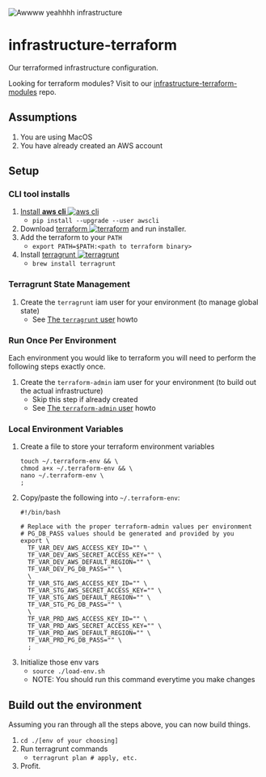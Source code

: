 ![Awwww yeahhhh infrastructure](https://cdn.rawgit.com/silverback-insights/hosted-assets/b9db33da/images/logo-infrastructure.png)

# infrastructure-terraform
Our terraformed infrastructure configuration.

Looking for terraform modules? Visit to our [infrastructure-terraform-modules](https://github.com/silverback-insights/infrastructure-terraform-modules) repo.

## Assumptions
1. You are using MacOS
1. You have already created an AWS account

## Setup

### CLI tool installs
1. [Install **aws cli** ![aws cli](https://www.google.com/s2/favicons?domain=aws.amazon.com)](http://docs.aws.amazon.com/cli/latest/userguide/installing.html)
    * `pip install --upgrade --user awscli`
1. Download [terraform ![terraform](https://www.google.com/s2/favicons?domain=www.terraform.io)](https://www.terraform.io/downloads.html) and run installer.
1. Add the terraform to your `PATH`
    * `export PATH=$PATH:<path to terraform binary>`
1. Install [terragrunt ![terragrunt](https://avatars0.githubusercontent.com/u/17118990?v=3&s=16)](https://github.com/gruntwork-io/terragrunt)
    * `brew install terragrunt`

### Terragrunt State Management
1. Create the `terragrunt` iam user for your environment (to manage global state)
    * See [The `terragrunt` user](./user-provisioning/terragrunt) howto

### Run Once Per Environment
Each environment you would like to terraform you will need to perform the following steps exactly once.

1. Create the `terraform-admin` iam user for your environment (to build out the actual infrastructure)
    * Skip this step if already created
    * See [The `terraform-admin` user](./user-provisioning/terraform-admin) howto

### Local Environment Variables
1. Create a file to store your terraform environment variables
    ```
    touch ~/.terraform-env && \
    chmod a+x ~/.terraform-env && \
    nano ~/.terraform-env \
    ;
    ```
1. Copy/paste the following into `~/.terraform-env`:
    ```
    #!/bin/bash

    # Replace with the proper terraform-admin values per environment
    # PG_DB_PASS values should be generated and provided by you
    export \
      TF_VAR_DEV_AWS_ACCESS_KEY_ID="" \
      TF_VAR_DEV_AWS_SECRET_ACCESS_KEY="" \
      TF_VAR_DEV_AWS_DEFAULT_REGION="" \
      TF_VAR_DEV_PG_DB_PASS="" \
      \
      TF_VAR_STG_AWS_ACCESS_KEY_ID="" \
      TF_VAR_STG_AWS_SECRET_ACCESS_KEY="" \
      TF_VAR_STG_AWS_DEFAULT_REGION="" \
      TF_VAR_STG_PG_DB_PASS="" \
      \
      TF_VAR_PRD_AWS_ACCESS_KEY_ID="" \
      TF_VAR_PRD_AWS_SECRET_ACCESS_KEY="" \
      TF_VAR_PRD_AWS_DEFAULT_REGION="" \
      TF_VAR_PRD_PG_DB_PASS="" \
      ;
    ```
1. Initialize those env vars
    * `source ./load-env.sh`
    * NOTE: You should run this command everytime you make changes

## Build out the environment
Assuming you ran through all the steps above, you can now build things.

1. `cd ./[env of your choosing]`
1. Run terragrunt commands
    * `terragrunt plan # apply, etc.`
1. Profit.
